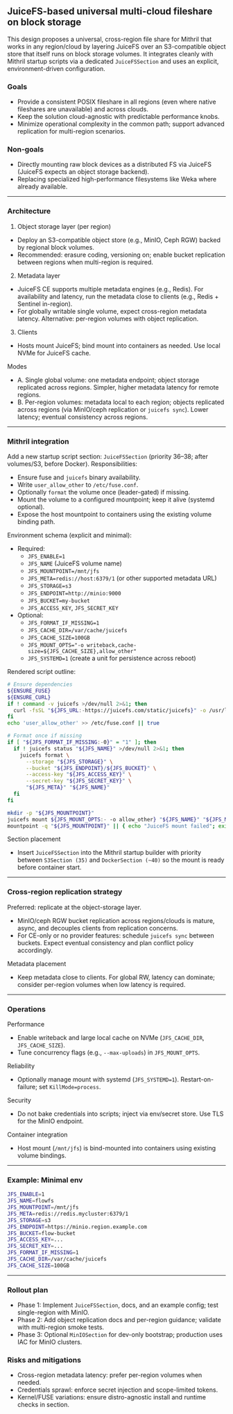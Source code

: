 ## JuiceFS-based universal multi-cloud fileshare on block storage

This design proposes a universal, cross-region file share for Mithril that works in any region/cloud by layering JuiceFS over an S3-compatible object store that itself runs on block storage volumes. It integrates cleanly with Mithril startup scripts via a dedicated `JuiceFSSection` and uses an explicit, environment-driven configuration.

### Goals
- Provide a consistent POSIX fileshare in all regions (even where native fileshares are unavailable) and across clouds.
- Keep the solution cloud-agnostic with predictable performance knobs.
- Minimize operational complexity in the common path; support advanced replication for multi-region scenarios.

### Non-goals
- Directly mounting raw block devices as a distributed FS via JuiceFS (JuiceFS expects an object storage backend).
- Replacing specialized high-performance filesystems like Weka where already available.

---

### Architecture

1) Object storage layer (per region)
- Deploy an S3-compatible object store (e.g., MinIO, Ceph RGW) backed by regional block volumes.
- Recommended: erasure coding, versioning on; enable bucket replication between regions when multi-region is required.

2) Metadata layer
- JuiceFS CE supports multiple metadata engines (e.g., Redis). For availability and latency, run the metadata close to clients (e.g., Redis + Sentinel in-region).
- For globally writable single volume, expect cross-region metadata latency. Alternative: per-region volumes with object replication.

3) Clients
- Hosts mount JuiceFS; bind mount into containers as needed. Use local NVMe for JuiceFS cache.

Modes
- A. Single global volume: one metadata endpoint; object storage replicated across regions. Simpler, higher metadata latency for remote regions.
- B. Per-region volumes: metadata local to each region; objects replicated across regions (via MinIO/ceph replication or `juicefs sync`). Lower latency; eventual consistency across regions.

---

### Mithril integration

Add a new startup script section: `JuiceFSSection` (priority 36–38; after volumes/S3, before Docker). Responsibilities:
- Ensure fuse and `juicefs` binary availability.
- Write `user_allow_other` to `/etc/fuse.conf`.
- Optionally `format` the volume once (leader-gated) if missing.
- Mount the volume to a configured mountpoint; keep it alive (systemd optional).
- Expose the host mountpoint to containers using the existing volume binding path.

Environment schema (explicit and minimal):
- Required:
  - `JFS_ENABLE=1`
  - `JFS_NAME` (JuiceFS volume name)
  - `JFS_MOUNTPOINT=/mnt/jfs`
  - `JFS_META=redis://host:6379/1` (or other supported metadata URL)
  - `JFS_STORAGE=s3`
  - `JFS_ENDPOINT=http://minio:9000`
  - `JFS_BUCKET=my-bucket`
  - `JFS_ACCESS_KEY`, `JFS_SECRET_KEY`
- Optional:
  - `JFS_FORMAT_IF_MISSING=1`
  - `JFS_CACHE_DIR=/var/cache/juicefs`
  - `JFS_CACHE_SIZE=100GB`
  - `JFS_MOUNT_OPTS="-o writeback,cache-size=${JFS_CACHE_SIZE},allow_other"`
  - `JFS_SYSTEMD=1` (create a unit for persistence across reboot)

Rendered script outline:
```bash
# Ensure dependencies
${ENSURE_FUSE}
${ENSURE_CURL}
if ! command -v juicefs >/dev/null 2>&1; then
  curl -fsSL "${JFS_URL:-https://juicefs.com/static/juicefs}" -o /usr/local/bin/juicefs && chmod +x /usr/local/bin/juicefs
fi
echo 'user_allow_other' >> /etc/fuse.conf || true

# Format once if missing
if [ "${JFS_FORMAT_IF_MISSING:-0}" = "1" ]; then
  if ! juicefs status "${JFS_NAME}" >/dev/null 2>&1; then
    juicefs format \
      --storage "${JFS_STORAGE}" \
      --bucket "${JFS_ENDPOINT}/${JFS_BUCKET}" \
      --access-key "${JFS_ACCESS_KEY}" \
      --secret-key "${JFS_SECRET_KEY}" \
      "${JFS_META}" "${JFS_NAME}"
  fi
fi

mkdir -p "${JFS_MOUNTPOINT}"
juicefs mount ${JFS_MOUNT_OPTS:- -o allow_other} "${JFS_NAME}" "${JFS_MOUNTPOINT}"
mountpoint -q "${JFS_MOUNTPOINT}" || { echo "JuiceFS mount failed"; exit 1; }
```

Section placement
- Insert `JuiceFSSection` into the Mithril startup builder with priority between `S3Section (35)` and `DockerSection (~40)` so the mount is ready before container start.

---

### Cross-region replication strategy

Preferred: replicate at the object-storage layer.
- MinIO/ceph RGW bucket replication across regions/clouds is mature, async, and decouples clients from replication concerns.
- For CE-only or no provider features: schedule `juicefs sync` between buckets. Expect eventual consistency and plan conflict policy accordingly.

Metadata placement
- Keep metadata close to clients. For global RW, latency can dominate; consider per-region volumes when low latency is required.

---

### Operations

Performance
- Enable writeback and large local cache on NVMe (`JFS_CACHE_DIR`, `JFS_CACHE_SIZE`).
- Tune concurrency flags (e.g., `--max-uploads`) in `JFS_MOUNT_OPTS`.

Reliability
- Optionally manage mount with systemd (`JFS_SYSTEMD=1`). Restart-on-failure; set `KillMode=process`.

Security
- Do not bake credentials into scripts; inject via env/secret store. Use TLS for the MinIO endpoint.

Container integration
- Host mount (`/mnt/jfs`) is bind-mounted into containers using existing volume bindings.

---

### Example: Minimal env
```bash
JFS_ENABLE=1
JFS_NAME=flowfs
JFS_MOUNTPOINT=/mnt/jfs
JFS_META=redis://redis.mycluster:6379/1
JFS_STORAGE=s3
JFS_ENDPOINT=https://minio.region.example.com
JFS_BUCKET=flow-bucket
JFS_ACCESS_KEY=...
JFS_SECRET_KEY=...
JFS_FORMAT_IF_MISSING=1
JFS_CACHE_DIR=/var/cache/juicefs
JFS_CACHE_SIZE=100GB
```

---

### Rollout plan
- Phase 1: Implement `JuiceFSSection`, docs, and an example config; test single-region with MinIO.
- Phase 2: Add object replication docs and per-region guidance; validate with multi-region smoke tests.
- Phase 3: Optional `MinIOSection` for dev-only bootstrap; production uses IAC for MinIO clusters.

### Risks and mitigations
- Cross-region metadata latency: prefer per-region volumes when needed.
- Credentials sprawl: enforce secret injection and scope-limited tokens.
- Kernel/FUSE variations: ensure distro-agnostic install and runtime checks in section.


